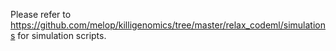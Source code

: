 Please refer to https://github.com/melop/killigenomics/tree/master/relax_codeml/simulations for simulation scripts.
